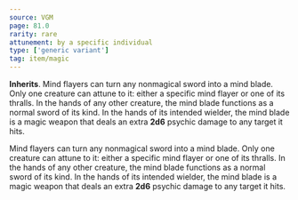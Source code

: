 ```yaml
---
source: VGM
page: 81.0
rarity: rare
attunement: by a specific individual
type: ['generic variant']
tag: item/magic
---
```


**Inherits**. Mind flayers can turn any nonmagical sword into a mind blade. Only one creature can attune to it: either a specific mind flayer or one of its thralls. In the hands of any other creature, the mind blade functions as a normal sword of its kind. In the hands of its intended wielder, the mind blade is a magic weapon that deals an extra **2d6** psychic damage to any target it hits.


Mind flayers can turn any nonmagical sword into a mind blade. Only one creature can attune to it: either a specific mind flayer or one of its thralls. In the hands of any other creature, the mind blade functions as a normal sword of its kind. In the hands of its intended wielder, the mind blade is a magic weapon that deals an extra **2d6** psychic damage to any target it hits.


